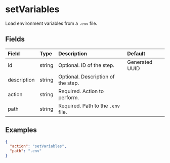 
# setVariables

Load environment variables from a `.env` file.

## Fields

Field | Type | Description | Default
:-- | :-- | :-- | :--
id | string |  Optional. ID of the step. | Generated UUID
description | string |  Optional. Description of the step. | 
action | string |  Required. Action to perform. | 
path | string |  Required. Path to the `.env` file. | 

## Examples

```json
{
  "action": "setVariables",
  "path": ".env"
}
```
